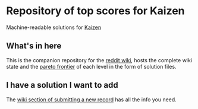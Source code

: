 # Repository of top scores for Kaizen

Machine-readable solutions for [Kaizen](https://coincidence.games/kaizen/)

## What's in here

This is the companion repository for the [reddit wiki](https://www.reddit.com/r/kaizen/wiki/index), hosts the complete wiki state and the [pareto frontier](https://en.wikipedia.org/wiki/Pareto_front) of each level in the form of solution files.

## I have a solution I want to add

The [wiki section of submitting a new record](https://www.reddit.com/r/kaizen/wiki/index#wiki_submitting_and_accessing_solutions) has all the info you need.
